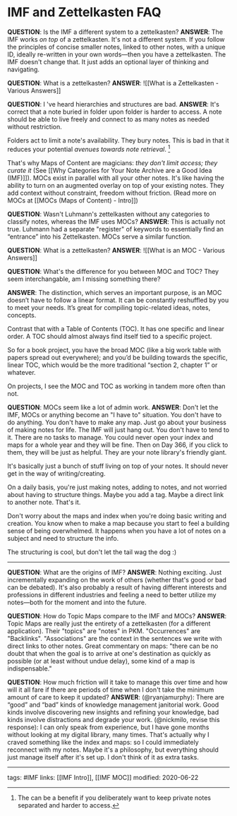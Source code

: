 # IMF and Zettelkasten FAQ
**QUESTION**: Is the IMF a different system to a zettelkasten?
**ANSWER**: The IMF works *on top* of a zettelkasten.  It's not a different system. If you follow the principles of concise smaller notes, linked to other notes, with a unique ID, ideally re-written in your own words—then you have a zettelkasten. The IMF doesn't change that. It just adds an optional layer of thinking and navigating.

**QUESTION**: What is a zettelkasten?
**ANSWER**: ![[What is a Zettelkasten - Various Answers]]

**QUESTION**: I 've heard hierarchies and structures are bad.
**ANSWER**: It's correct that a note buried in folder upon folder is harder to access. A note should be able to live freely and connect to as many notes as needed without restriction.

Folders act to limit a note's availability. They bury notes. This is bad in that it reduces your potential *avenues towards note retrieval*. [^1]

That's why Maps of Content are magicians: *they don't limit access; they curate it* (See [[Why Categories for Your Note Archive are a Good Idea (IMF)]]). MOCs exist in parallel with all your other notes. It's like having the ability to turn on an augmented overlay on top of your existing notes. They add context without constraint, freedom without friction. (Read more on MOCs at [[MOCs (Maps of Content) - Intro]])


**QUESTION**: Wasn't Luhmann's zettelkasten without any categories to classify notes, whereas the IMF uses MOCs?
**ANSWER**: This is actually not true. Luhmann had a separate "register" of keywords to essentially find an “entrance” into his Zettelkasten. MOCs serve a similar function.

**QUESTION**: What is a zettelkasten?
**ANSWER**: ![[What is an MOC - Various Answers]]

**QUESTION**: What's the difference for you between MOC and TOC? They seem interchangable, am I missing something there?

**ANSWER**: The distinction, which serves an important purpose, is an MOC doesn’t have to follow a linear format. It can be constantly reshuffled by you to meet your needs. It’s great for compiling topic-related ideas, notes, concepts.

Contrast that with a Table of Contents (TOC). It has one specific and linear order. A TOC should almost always find itself tied to a specific project. 

So for a book project, you have the broad MOC (like a big work table with papers spread out everywhere); and you’d be building towards the specific, linear TOC, which would be the more traditional “section 2, chapter 1” or whatever.

On projects, I see the MOC and TOC as working in tandem more often than not.

**QUESTION**: MOCs seem like a lot of admin work.
**ANSWER**: Don't let the IMF, MOCs or anything become an "I have to" situation. You don't have to do anything. You don't have to make any map. Just go about your business of making notes for life. The IMF will just hang out. You don't have to tend to it. There are no tasks to manage. You could never open your index and maps for a whole year and they will be fine. Then on Day 366, if you click to them, they will be just as helpful. They are your note library's friendly giant.  

It's basically just a bunch of stuff living on top of your notes. It should never get in the way of writing/creating. 

On a daily basis, you're just making notes, adding to notes, and not worried about having to structure things. Maybe you add a tag. Maybe a direct link to another note. That's it.

Don't worry about the maps and index when you're doing basic writing and creation. You know when to make a map because you start to feel a building sense of being overwhelmed. It happens when you have a lot of notes on a subject and need to structure the info.

The structuring is cool, but don't let the tail wag the dog :)

---

**QUESTION**: What are the origins of IMF? 
**ANSWER**: Nothing exciting. Just incrementally expanding on the work of others (whether that's good or bad can be debated). It's also probably a result of having different interests and professions in different industries and feeling a need to better utilize my notes—both for the moment and into the future.

**QUESTION**: How do Topic Maps compare to the IMF and MOCs?
**ANSWER**: Topic Maps are really just the entirety of a zettelkasten (for a different application). Their "topics" are "notes" in PKM. "Occurrences" are "Backlinks". "Associations" are the context in the sentences we write with direct links to other notes. Great commentary on maps: "there can be no doubt that when the goal is to arrive at one's destination as quickly as possible (or at least without undue delay), some kind of a map is indispensable."

**QUESTION**: How much friction will it take to manage this over time and how will it all fare if there are periods of time when I don't take the minimum amount of care to keep it updated?
**ANSWER**: (@ryanjamurphy): There are “good” and “bad” kinds of knowledge management janitorial work. Good kinds involve discovering new insights and refining your knowledge, bad kinds involve distractions and degrade your work.
(@nickmilo, revise this response): I can only speak from experience, but I have gone months without looking at my digital library, many times. That's actually why I craved something like the index and maps: so I could immediately reconnect with my notes. Maybe it's a philosophy, but everything should just manage itself after it's set up. I don't think of it as extra tasks.

---
tags: #IMF
links: [[IMF Intro]], [[IMF MOC]]
modified: 2020-06-22

[^1]: The can be a benefit if you deliberately want to keep private notes separated and harder to access. 